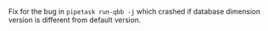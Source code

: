 Fix for the bug in `pipetask run-qbb -j` which crashed if database dimension version is different from default version.

